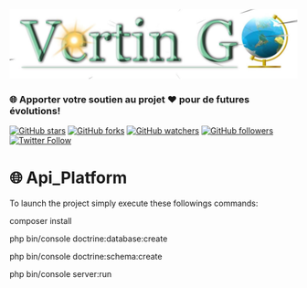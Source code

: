 ![Image](https://raw.githubusercontent.com/vertingo/Easy_Admin_YouTube_Newsletter_Firebase/master/web/assets/images/github/vertin_go_website.jpg)
### 🌐 Apporter votre soutien au projet :heart: pour de futures évolutions!
[![GitHub stars](https://img.shields.io/github/stars/vertingo/screenshott.svg?style=social&label=Star)](https://github.com/vertingo/Api_Platform) [![GitHub forks](https://img.shields.io/github/forks/vertingo/screenshott.svg?style=social&label=Fork)](https://github.com/vertingo/Api_Platform/fork) [![GitHub watchers](https://img.shields.io/github/watchers/vertingo/screenshott.svg?style=social&label=Watch)](https://github.com/vertingo/Api_Platform) [![GitHub followers](https://img.shields.io/github/followers/vertingo.svg?style=social&label=Follow)](https://github.com/vertingo)
[![Twitter Follow](https://img.shields.io/twitter/follow/Vertin_Go.svg?style=social)](https://twitter.com/Vertin_Go)

# 🌐 Api_Platform

To launch the project simply execute these followings commands:

composer install

php bin/console doctrine:database:create

php bin/console doctrine:schema:create

php bin/console server:run
